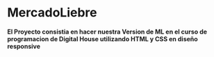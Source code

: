 # MercadoLiebre

**El Proyecto consistia en hacer nuestra Version de ML en el curso de programacion de Digital House utilizando HTML y CSS en diseño responsive**
